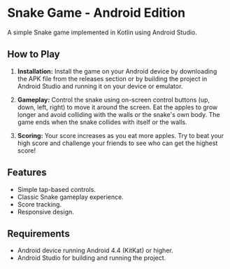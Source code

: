 # Snake Game - Android Edition

A simple Snake game implemented in Kotlin using Android Studio.

## How to Play

1. **Installation:** Install the game on your Android device by downloading the APK file from the releases section or by building the project in Android Studio and running it on your device or emulator.

2. **Gameplay:** Control the snake using on-screen control buttons (up, down, left, right) to move it around the screen. Eat the apples to grow longer and avoid colliding with the walls or the snake's own body. The game ends when the snake collides with itself or the walls.

3. **Scoring:** Your score increases as you eat more apples. Try to beat your high score and challenge your friends to see who can get the highest score!

## Features

- Simple tap-based controls.
- Classic Snake gameplay experience.
- Score tracking.
- Responsive design.

## Requirements

- Android device running Android 4.4 (KitKat) or higher.
- Android Studio for building and running the project.



